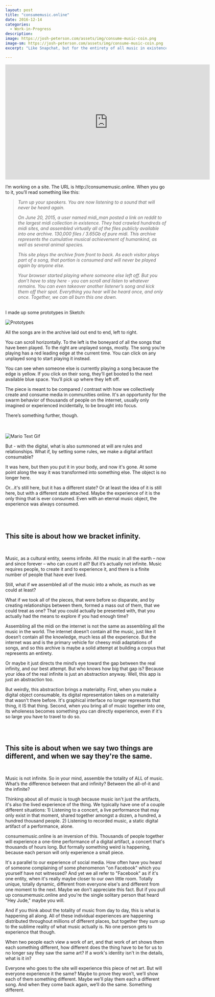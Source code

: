 ```yaml
---
layout: post
title: "consumemusic.online"
date: 2016-12-14
categories:
  - Work-in-Progress
description: 
image: https://josh-peterson.com/assets/img/consume-music-coin.png
image-sm: https://josh-peterson.com/assets/img/consume-music-coin.png
excerpt: "Like Snapchat, but for the entirety of all music in existence."

---
```


<div class="video-container"><iframe src="https://player.vimeo.com/video/174049474?title=0&byline=0&portrait=0" width="640" height="360" frameborder="0" webkitallowfullscreen mozallowfullscreen allowfullscreen></iframe></div>

<p class="normal-size">I’m working on a site. The URL is http://consumemusic.online. When you go to it, you’ll read something like this:</p>
  
>*Turn up your speakers. You are now listening to a sound that will never be heard again.*
> 
>*On June 20, 2015, a user named midi_man posted a link on reddit to the largest midi collection in existence. They had crawled hundreds of midi sites, and assembled virtually all of the files publicly available into one archive. 130,000 files / 3.65Gb of pure midi. This archive represents the cumulative musical achievement of humankind, as well as several animal species.*
>
>*This site plays the archive from front to back. As each visitor plays part of a song, that portion is consumed and will never be played again by anyone else.*
>
>*Your browser started playing where someone else left off. But you don’t have to stay here - you can scroll and listen to whatever remains. You can even takeover another listener’s song and kick them off their spot. Everything you hear will be heard once, and only once. Together, we can all burn this one down.*

<br>
I made up some prototypes in Sketch:
<br>

![Prototypes](/assets/img/consume-music-prototypes.png)
<br>


All the songs are in the archive laid out end to end, left to right.

You can scroll horizontally. To the left is the boneyard of all the songs that have been played. To the right are unplayed songs, mostly. The song you’re playing has a red leading edge at the current time. You can click on any unplayed song to start playing it instead. 

You can see when someone else is currently playing a song because the edge is yellow. If you click on their song, they’ll get booted to the next available blue space. You’ll pick up where they left off.

The piece is meant to be compared / contrast with how we collectively create and consume media in communities online. It's an opportunity for the swarm behavior of thousands of people on the internet, usually only imagined or experienced incidentally, to be brought into focus.

There’s something further, though.

<br>
<br>

<img style="max-width: 400px; margin: 0 auto" src="/assets/img/mario.gif" alt="Mario Text Gif">


But - with the digital, what is also summoned at will are rules and relationships. What if, by setting some rules, we make a digital artifact consumable?
 
It was here, but then you put it in your body, and now it's gone. At some point along the way it was transformed into something else. The object is no longer here.

Or...it's still here, but it has a different state? Or at least the idea of it is still here, but with a different state attached. Maybe the experience of it is the only thing that is ever consumed. Even with an eternal music object, the experience was always consumed.
<br>
<br>
<br>
<br>

## This site is about how we bracket infinity.
<br>

Music, as a cultural entity, seems infinite. All the music in all the earth – now and since forever – who can count it all? But it’s actually not infinite. Music requires people, to create it and to experience it, and there is a finite number of people that have ever lived. 

Still, what if we assembled all of the music into a whole, as much as we could at least? 

What if we took all of the pieces, that were before so disparate, and by creating relationships between them, formed a mass out of them, that we could treat as one? That you could actually be presented with, that you actually had the means to explore if you had enough time?

Assembling all the midi on the internet is not the same as assembling all the music in the world. The internet doesn’t contain all the music, just like it doesn’t contain all the knowledge, much less all the experience. But the internet was and is the primary vehicle for cheesy midi adaptations of songs, and so this archive is maybe a solid attempt at building a corpus that represents an entirety. 

Or maybe it just directs the mind’s eye toward the gap between the real infinity, and our best attempt. But who knows how big that gap is? Because your idea of the real infinite is just an abstraction anyway. Well, this app is just an abstraction too.

But weirdly, this abstraction brings a materiality. First, when you make a digital object consumable, its digital representation takes on a materiality that wasn't there before. It's graphical interface no longer represents that thing, it IS that thing. Second, when you bring all of music together into one, its wholeness becomes something you can directly experience, even if it's so large you have to travel to do so.

<br>
<br>

## This site is about when we say two things are different, and when we say they're the same.
<br>

Music is not infinite. So in your mind, assemble the totality of ALL of music. What’s the difference between that and infinity? Between the all-of-it and the infinite?

Thinking about all of music is tough because music isn't just the artifacts, it's also the lived experience of the thing. We typically have one of a couple different situations: 1) Listening to a concert, a live performance that may only exist in that moment, shared together amongst a dozen, a hundred, a hundred thousand people. 2) Listening to recorded music, a static digital artifact of a performance, alone. 

consumemusic.online is an inversion of this. Thousands of people together will experience a one-time performance of a digital artifact, a concert that's thousands of hours long. But formally something weird is happening, because each person will only experience a small piece.

It's a parallel to our experience of social media. How often have you heard of someone complaining of some phenomenon "on Facebook" which you yourself have not witnessed? And yet we all refer to "Facebook" as if it's one entity, when it's really maybe closer to our own little room. Totally unique, totally dynamic, different from everyone else's and different from one moment to the next. Maybe we don't appreciate this fact. But if you pull up consumemusic.online and you're the single solitary person that heard "Hey Jude," maybe you will.

And if you think about the totality of music from day to day, this is what is happening all along. All of these individual experiences are happening distributed throughout millions of different places, but together they sum up to the sublime reality of what music actually is. No one person gets to experience that though.

When two people each view a work of art, and that work of art shows them each something different, how different does the thing have to be for us to no longer say they saw the same art? If a work's identity isn't in the details, what is it in?

Everyone who goes to the site will experience this piece of net art. But will everyone experience it the same? Maybe to prove they won’t, we’ll show each of them something different. Maybe we’ll play them each a different song. And when they come back again, we’ll do the same. Something different.